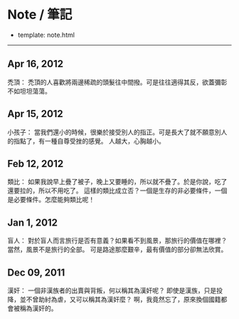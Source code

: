 # Note / 筆記

- template: note.html

-------------

## Apr 16, 2012

禿頂：
禿頂的人喜歡將兩邊稀疏的頭髮往中間撥。可是往往適得其反，欲蓋彌彰不如坦坦蕩蕩。

## Apr 15, 2012

小孩子：
當我們還小的時候，很樂於接受別人的指正。可是長大了就不願意別人的指點了，有一種自尊受挫的感覺。
人越大，心胸越小。

## Feb 12, 2012
類比：
如果我說早上疊了被子，晚上又要睡的，所以就不疊了。於是你說，吃了還要拉的，所以不用吃了。
這樣的類比成立否？一個是生存的非必要條件，一個是必要條件。怎麼能夠類比呢！


## Jan 1, 2012

盲人：
對於盲人而言旅行是否有意義？如果看不到風景，那旅行的價值在哪裡？當然，風景不是旅行的全部。
可是路途那麼艱辛，最有價值的部分卻無法欣賞。


## Dec 09, 2011
漢奸：
一個非漢族者的出賣與背叛，何以稱其為漢奸呢？
即使是漢族，只是投降，並不曾助紂為虐，又可以稱其為漢奸麼？
啊，我竟然忘了，原來換個國籍都會被稱為漢奸的。
